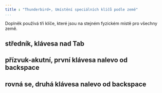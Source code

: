 ```yaml
---
title : "Thunderbird+, Umístění speciálních klíčů podle země"
...
```


Doplněk používá tři klíče, které jsou na stejném fyzickém místě pro všechny země.

<a name="aboveTab">

## středník, klávesa nad Tab

<a name="bs1">

## přízvuk-akutní, první klávesa nalevo od backspace

<a name="bs2">

## rovná se, druhá klávesa nalevo od backspace

